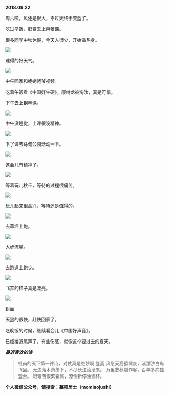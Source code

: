 
          
            
**2018.09.22**

周六啦，风还是很大，不过天终于变蓝了。

吃过早饭，赶紧去上芭蕾课。

很多同学中秋休假，今天人很少，开始做热身。




![](img/51001-3cd4a766c6e4b793.jpg)




难得的好天气。




![](img/51001-7c28d543f3369f7f.jpg)




中午回家和姥姥姥爷视频。

吃着午饭看《中国好生硬》，康树龙被淘汰，真是可惜。

下午去上钢琴课。




![](img/51001-755befa9f8a7eb5c.jpg)




中午没睡觉，上课很没精神。




![](img/51001-3cd0b5397da9baa2.jpg)




下了课去马甸公园活动一下。




![](img/51001-aa79f1d8a86c5faa.jpg)




这会儿有精神了。




![](img/51001-8bf36fcb5244aca6.jpg)




等着玩儿秋千，等待的过程很痛苦。




![](img/51001-bc03f6972e791139.jpg)




玩儿起来很高兴，等待还是值得的。




![](img/51001-a5b465e35edd90a1.jpg)




去草坪上跑。




![](img/51001-bb77ec2cc400dbec.jpg)




大步流星。




![](img/51001-308788904b2d2453.jpg)




去跑道上跑步。




![](img/51001-fc21fdd0f63b1772.jpg)




飞奔的样子真是漂亮。




![](img/51001-96ab25de5e2dd61b.jpg)

封面


天黑的很快，赶快回家了。

吃晚饭的时候，继续看会儿《中国好声音》。

已经接近尾声了，有些伤感，就像这个要过去的夏天。


***最近喜欢的诗***
>杜甫的天下第一律诗，对仗真是绝妙啊
登高
风急天高猿啸哀，渚清沙白鸟飞回。
无边落木萧萧下，不尽长江滚滚来。
万里悲秋常作客，百年多病独登台。
艰难苦恨繁霜鬓，潦倒新停浊酒杯。




**个人微信公众号，请搜索：摹喵居士（momiaojushi）**

          
        